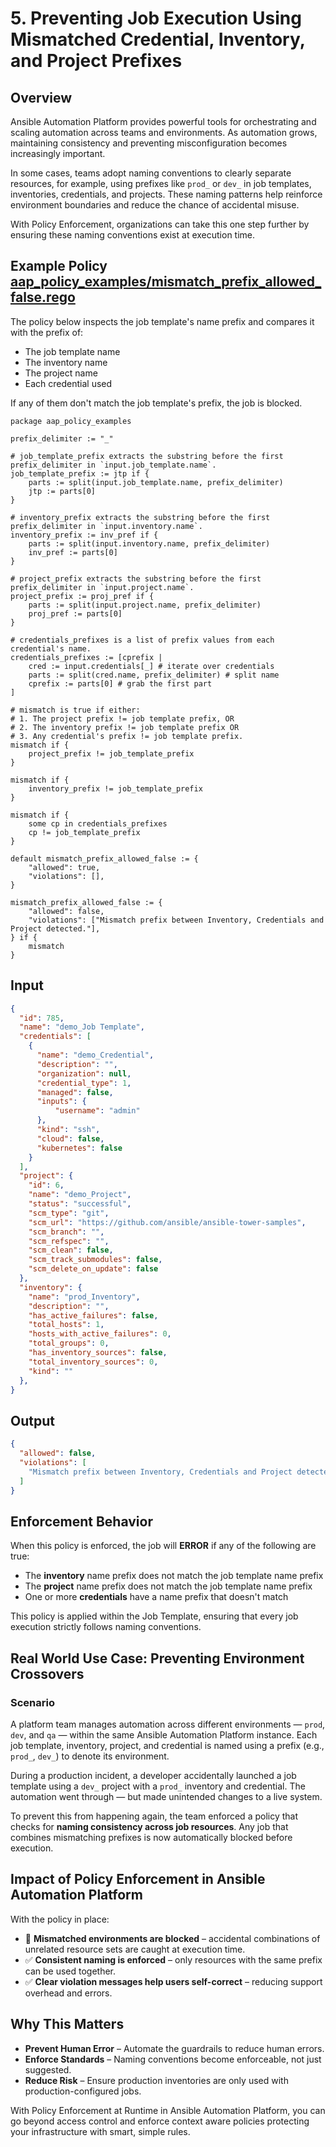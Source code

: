 # 5. Preventing Job Execution Using Mismatched Credential, Inventory, and Project Prefixes

## Overview

Ansible Automation Platform provides powerful tools for orchestrating and scaling automation across teams and environments. As automation grows, maintaining consistency and preventing misconfiguration becomes increasingly important.

In some cases, teams adopt naming conventions to clearly separate resources, for example, using prefixes like `prod_` or `dev_` in job templates, inventories, credentials, and projects. These naming patterns help reinforce environment boundaries and reduce the chance of accidental misuse.

With Policy Enforcement, organizations can take this one step further by ensuring these naming conventions exist at execution time. 

## Example Policy [aap_policy_examples/mismatch_prefix_allowed_false.rego](aap_policy_examples/mismatch_prefix_allowed_false.rego)

The policy below inspects the job template's name prefix and compares it with the prefix of:

- The job template name  
- The inventory name  
- The project name  
- Each credential used

If any of them don't match the job template's prefix, the job is blocked.

```rego
package aap_policy_examples

prefix_delimiter := "_"

# job_template_prefix extracts the substring before the first prefix_delimiter in `input.job_template.name`.
job_template_prefix := jtp if {
	parts := split(input.job_template.name, prefix_delimiter)
	jtp := parts[0]
}

# inventory_prefix extracts the substring before the first prefix_delimiter in `input.inventory.name`.
inventory_prefix := inv_pref if {
	parts := split(input.inventory.name, prefix_delimiter)
	inv_pref := parts[0]
}

# project_prefix extracts the substring before the first prefix_delimiter in `input.project.name`.
project_prefix := proj_pref if {
	parts := split(input.project.name, prefix_delimiter)
	proj_pref := parts[0]
}

# credentials_prefixes is a list of prefix values from each credential's name.
credentials_prefixes := [cprefix |
	cred := input.credentials[_] # iterate over credentials
	parts := split(cred.name, prefix_delimiter) # split name
	cprefix := parts[0] # grab the first part
]

# mismatch is true if either:
# 1. The project prefix != job template prefix, OR
# 2. The inventory prefix != job template prefix OR
# 3. Any credential's prefix != job template prefix.
mismatch if {
	project_prefix != job_template_prefix
}

mismatch if {
	inventory_prefix != job_template_prefix
}

mismatch if {
	some cp in credentials_prefixes
	cp != job_template_prefix
}

default mismatch_prefix_allowed_false := {
	"allowed": true,
	"violations": [],
}

mismatch_prefix_allowed_false := {
	"allowed": false,
	"violations": ["Mismatch prefix between Inventory, Credentials and Project detected."],
} if {
	mismatch
}
```

## Input

```json
{
  "id": 785,
  "name": "demo_Job Template",
  "credentials": [
    {
      "name": "demo_Credential",
      "description": "",
      "organization": null,
      "credential_type": 1,
      "managed": false,
      "inputs": {
          "username": "admin"
      },
      "kind": "ssh",
      "cloud": false,
      "kubernetes": false
    }
  ],
  "project": {
    "id": 6,
    "name": "demo_Project",
    "status": "successful",
    "scm_type": "git",
    "scm_url": "https://github.com/ansible/ansible-tower-samples",
    "scm_branch": "",
    "scm_refspec": "",
    "scm_clean": false,
    "scm_track_submodules": false,
    "scm_delete_on_update": false
  },
  "inventory": {
    "name": "prod_Inventory",
    "description": "",
    "has_active_failures": false,
    "total_hosts": 1,
    "hosts_with_active_failures": 0,
    "total_groups": 0,
    "has_inventory_sources": false,
    "total_inventory_sources": 0,
    "kind": ""
  },
}
```

## Output

```json
{
  "allowed": false,
  "violations": [
    "Mismatch prefix between Inventory, Credentials and Project detected."
  ]
}
```

## Enforcement Behavior

When this policy is enforced, the job will **ERROR** if any of the following are true:

- The **inventory** name prefix does not match the job template name prefix  
- The **project** name prefix does not match the job template name prefix  
- One or more **credentials** have a name prefix that doesn't match  

This policy is applied within the Job Template, ensuring that every job execution strictly follows naming conventions.

## Real World Use Case: Preventing Environment Crossovers

### Scenario

A platform team manages automation across different environments — `prod`, `dev`,  and `qa` — within the same Ansible Automation Platform instance. Each job template, inventory, project, and credential is named using a prefix (e.g., `prod_`, `dev_`) to denote its environment.

During a production incident, a developer accidentally launched a job template using a `dev_` project with a `prod_` inventory and credential. The automation went through — but made unintended changes to a live system.

To prevent this from happening again, the team enforced a policy that checks for **naming consistency across job resources**. Any job that combines mismatching prefixes is now automatically blocked before execution.

## Impact of Policy Enforcement in Ansible Automation Platform

With the policy in place:

- 🚫 **Mismatched environments are blocked** – accidental combinations of unrelated resource sets are caught at execution time.  
- ✅ **Consistent naming is enforced** – only resources with the same prefix can be used together.  
- ✅ **Clear violation messages help users self-correct** – reducing support overhead and errors.

## Why This Matters

- **Prevent Human Error** – Automate the guardrails to reduce human errors.
- **Enforce Standards** – Naming conventions become enforceable, not just suggested.  
- **Reduce Risk** – Ensure production inventories are only used with production-configured jobs.  


With Policy Enforcement at Runtime in Ansible Automation Platform, you can go beyond access control and enforce context aware policies protecting your infrastructure with smart, simple rules.

